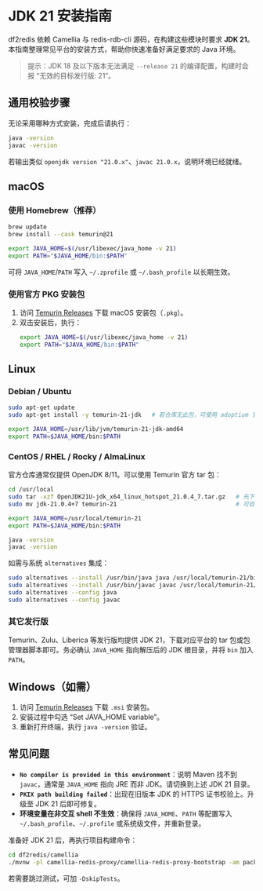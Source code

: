 # JDK 21 安装指南

df2redis 依赖 Camellia 与 redis-rdb-cli 源码，在构建这些模块时要求 **JDK 21**。本指南整理常见平台的安装方式，帮助你快速准备好满足要求的 Java 环境。

> 提示：JDK 18 及以下版本无法满足 `--release 21` 的编译配置，构建时会报 “无效的目标发行版: 21”。

## 通用校验步骤

无论采用哪种方式安装，完成后请执行：

```bash
java -version
javac -version
```

若输出类似 `openjdk version "21.0.x"`、`javac 21.0.x`，说明环境已经就绪。

## macOS

### 使用 Homebrew（推荐）

```bash
brew update
brew install --cask temurin@21

export JAVA_HOME=$(/usr/libexec/java_home -v 21)
export PATH="$JAVA_HOME/bin:$PATH"
```

可将 `JAVA_HOME`/`PATH` 写入 `~/.zprofile` 或 `~/.bash_profile` 以长期生效。

### 使用官方 PKG 安装包

1. 访问 [Temurin Releases](https://adoptium.net/zh-CN/temurin/releases/?version=21) 下载 macOS 安装包（`.pkg`）。
2. 双击安装后，执行：
   ```bash
   export JAVA_HOME=$(/usr/libexec/java_home -v 21)
   export PATH="$JAVA_HOME/bin:$PATH"
   ```

## Linux

### Debian / Ubuntu

```bash
sudo apt-get update
sudo apt-get install -y temurin-21-jdk   # 若仓库无此包，可使用 adoptium 官方脚本或 tar 包

export JAVA_HOME=/usr/lib/jvm/temurin-21-jdk-amd64
export PATH=$JAVA_HOME/bin:$PATH
```

### CentOS / RHEL / Rocky / AlmaLinux

官方仓库通常仅提供 OpenJDK 8/11。可以使用 Temurin 官方 tar 包：

```bash
cd /usr/local
sudo tar -xzf OpenJDK21U-jdk_x64_linux_hotspot_21.0.4_7.tar.gz   # 先下载好 tar 包
sudo mv jdk-21.0.4+7 temurin-21                                  # 可自定义目录名

export JAVA_HOME=/usr/local/temurin-21
export PATH=$JAVA_HOME/bin:$PATH

java -version
javac -version
```

如需与系统 `alternatives` 集成：

```bash
sudo alternatives --install /usr/bin/java java /usr/local/temurin-21/bin/java 211
sudo alternatives --install /usr/bin/javac javac /usr/local/temurin-21/bin/javac 211
sudo alternatives --config java
sudo alternatives --config javac
```

### 其它发行版

Temurin、Zulu、Liberica 等发行版均提供 JDK 21，下载对应平台的 tar 包或包管理器脚本即可。务必确认 `JAVA_HOME` 指向解压后的 JDK 根目录，并将 `bin` 加入 `PATH`。

## Windows（如需）

1. 访问 [Temurin Releases](https://adoptium.net/zh-CN/temurin/releases/?version=21&os=windows) 下载 `.msi` 安装包。
2. 安装过程中勾选 “Set JAVA_HOME variable”。
3. 重新打开终端，执行 `java -version` 验证。

## 常见问题

- **`No compiler is provided in this environment`**：说明 Maven 找不到 `javac`，通常是 `JAVA_HOME` 指向 JRE 而非 JDK。请切换到上述 JDK 21 目录。
- **`PKIX path building failed`**：出现在旧版本 JDK 的 HTTPS 证书校验上。升级至 JDK 21 后即可修复。
- **环境变量在非交互 shell 不生效**：确保将 `JAVA_HOME`、`PATH` 等配置写入 `~/.bash_profile`、`~/.profile` 或系统级文件，并重新登录。

准备好 JDK 21 后，再执行项目构建命令：

```bash
cd df2redis/camellia
./mvnw -pl camellia-redis-proxy/camellia-redis-proxy-bootstrap -am package
```

若需要跳过测试，可加 `-DskipTests`。

